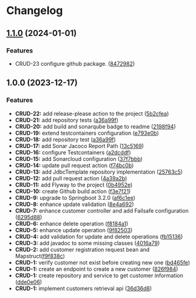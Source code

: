# Changelog

## [1.1.0](https://github.com/byesfi/customer-express/compare/v1.0.0...v1.1.0) (2024-01-01)


### Features

* CRUD-23 configure github package. ([8472982](https://github.com/byesfi/customer-express/commit/8472982e84cb4a255278b8dd08336cbe06c95706))

## 1.0.0 (2023-12-17)


### Features

* **CRUD-22:** add release-please action to the project ([5b2cfea](https://github.com/byesfi/customer-express/commit/5b2cfea26ed711ada8041daab72e6d26667eff0a))
* **CRUD-21:** add repository tests ([a36a99f](https://github.com/byesfi/customer-express/commit/a36a99fde008ed6bdfdf8a6c543b88286b07b8b2))
* **CRUD-20:** add build and sonarqube badge to readme ([2198f94](https://github.com/byesfi/customer-express/commit/2198f94101cc02b1f49ef34e7a12786ba1f6ddf5))
* **CRUD-19:** extend testcontainers configuration ([e793e0b](https://github.com/byesfi/customer-express/commit/e793e0baf29830bc8331fb6a76b1d95e2402c711))
* **CRUD-18:** add repository test ([a36a99f](https://github.com/byesfi/customer-express/commit/a36a99fde008ed6bdfdf8a6c543b88286b07b8b2))
* **CRUD-17:** add Sonar Jacoco Report Path ([13c5169](https://github.com/byesfi/customer-express/commit/13c5169710d32883a84d4de8a70ea5ac155ab0ac))
* **CRUD-16:** configure Testcontainers ([a2dcddf](https://github.com/byesfi/customer-express/commit/a2dcddffd2abac2c8e681ff6ad3aea314cc2b8b1))
* **CRUD-15:** add Sonarcloud configuration ([37f7bbb](https://github.com/byesfi/customer-express/commit/37f7bbb07a7decaa8760b6b27735e8d3e5853cb3))
* **CRUD-14:** update pull request action ([f74bc0b](https://github.com/byesfi/customer-express/commit/f74bc0b72a22dab212e53cca488fa696f3c2b496))
* **CRUD-13:** add JdbcTemplate repository implementation ([25763c5](https://github.com/byesfi/customer-express/commit/25763c53196bae2fa4a6e2912c095de91b71542d))
* **CRUD-12:** add pull request action ([4a39a2b](https://github.com/byesfi/customer-express/commit/4a39a2b4f13e9dc569e50aa206ffdb44e2b26f87))
* **CRUD-11:** add Flyway to the project ([0b4952e](https://github.com/byesfi/customer-express/commit/0b4952e3e94d5ca7ec548813f326e812239cccc3))
* **CRUD-10:** create Github build action ([f3e7f21](https://github.com/byesfi/customer-express/commit/f3e7f21150593df16e149abe8582d252f45bfa6b))
* **CRUD-9:** upgrade to Springboot 3.2.0 ([af6c1ee](https://github.com/byesfi/customer-express/commit/af6c1ee7b0126cd2446fabeb55cf2a08ba2fcf80))
* **CRUD-8:** enhance update validation ([8e4a692](https://github.com/byesfi/customer-express/commit/8e4a6927c2e7c7992c3b15df2e51fd6b94e96d92))
* **CRUD-7:** enhance customer controller and add Failsafe configuration ([6295d88](https://github.com/byesfi/customer-express/commit/6295d8875d7f89b9a9350c3747116bf7cd86599f))
* **CRUD-6:** enhance delete operation ([f8184a1](https://github.com/byesfi/customer-express/commit/f8184a1a7125221e15956954cb7c3422aa7e7325))
* **CRUD-5:** enhance update operation ([9f82503](https://github.com/byesfi/customer-express/commit/9f82503af56ac9ef362b6ef4cd9659100e85faed))
* **CRUD-4:** add validation for update and delete operations ([fb15136](https://github.com/byesfi/customer-express/commit/fb15136c70448d0a41c320b4efe4cc5d5560d3f7))
* **CRUD-3:** add javadoc to some missing classes ([4016a79](https://github.com/byesfi/customer-express/commit/4016a79210100ac3e74203326dbf8ac93b213ec1))
* **CRUD-2:** add customer registration request bean and Mapstruct([f9f838c](https://github.com/byesfi/customer-express/commit/f9f838c8cf95a49a0398c667cf7e1d548cf1be7c))
* **CRUD-1:** verify customer not exist before creating new one ([bd465fe](https://github.com/byesfi/customer-express/commit/bd465feacc57476065f3d3d348858d4810b4b95d))
* **CRUD-1:** create an endpoint to create a new customer ([826f984](https://github.com/byesfi/customer-express/commit/826f9847206e511a677e13465cae1ef80a4f2dc9))
* **CRUD-1:**  create repository and service to get customer information ([dde0e06](https://github.com/byesfi/customer-express/commit/18b966d7b5844b2b327ea126cabcce4f4035f40c))
* **CRUD-1:** implement customers retrieval api ([36d36d8](https://github.com/byesfi/customer-express/commit/36d36d888363c78a99b24d36e70574afe58ab29b))
